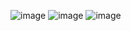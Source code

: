 ![image](https://github.com/user-attachments/assets/68d109c8-9b72-435e-b730-56a099239cd0)
![image](https://github.com/user-attachments/assets/12367542-faf8-4e7a-81c6-cb85c2268962)
![image](https://github.com/user-attachments/assets/666f9d96-8cd5-47a9-950c-050a15102a7b)
